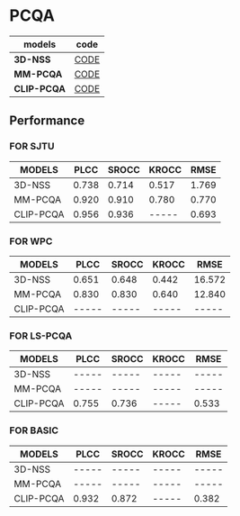 # PCQA

 models  | code  
 ---- | ----- 
 **3D-NSS** | [CODE](https://github.com/zzc-1998/NR-3DQA)
 **MM-PCQA**    | [CODE](https://github.com/zzc-1998/MM-PCQA)
 **CLIP-PCQA**  | [CODE](https://github.com/Olivialyt/CLIP-PCQA)



## Performance
### FOR SJTU
 
MODELS |  PLCC | SROCC | KROCC | RMSE
 ----  | ----- | ----- | ----- | ----- 
 3D-NSS| 0.738 | 0.714 | 0.517 | 1.769
MM-PCQA| 0.920 | 0.910 | 0.780 | 0.770
CLIP-PCQA | 0.956 | 0.936 | ----- | 0.693



### FOR WPC
 
   MODELS   |  PLCC | SROCC | KROCC |  RMSE
  --------  | ----- | ----- | ----- | ------ 
   3D-NSS   | 0.651 | 0.648 | 0.442 | 16.572
   MM-PCQA  | 0.830 | 0.830 | 0.640 | 12.840
  CLIP-PCQA | ----- | ----- | ----- | ----- 

### FOR LS-PCQA 

   MODELS   |  PLCC | SROCC | KROCC | RMSE
  --------  | ----- | ----- | ----- | ----- 
   3D-NSS   | ----- | ----- | ----- | ----- 
   MM-PCQA  | ----- | ----- | ----- | ----- 
  CLIP-PCQA | 0.755 | 0.736 | ----- | 0.533 

### FOR BASIC 

MODELS |  PLCC | SROCC | KROCC | RMSE
 ----  | ----- | ----- | ----- | ----- 
3D-NSS | ----- | ----- | ----- | ----- 
MM-PCQA| ----- | ----- | ----- | ----- 
CLIP-PCQA | 0.932 | 0.872 | ----- | 0.382 

